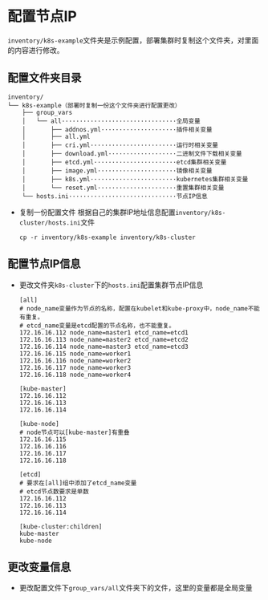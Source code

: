 # 配置节点IP

`inventory/k8s-example`文件夹是示例配置，部署集群时复制这个文件夹，对里面的内容进行修改。  

## 配置文件夹目录

```
inventory/
└── k8s-example（部署时复制一份这个文件夹进行配置更改）
    ├── group_vars
    │   └── all································全局变量
    │       ├── addnos.yml·····················插件相关变量
    │       ├── all.yml
    │       ├── cri.yml························运行时相关变量
    │       ├── download.yml···················二进制文件下载相关变量
    │       ├── etcd.yml·······················etcd集群相关变量
    │       ├── image.yml······················镜像相关变量
    │       ├── k8s.yml························kubernetes集群相关变量
    │       └── reset.yml······················重置集群相关变量
    └── hosts.ini······························节点IP信息
```

- 复制一份配置文件
  根据自己的集群IP地址信息配置`inventory/k8s-cluster/hosts.ini`文件

  ```
  cp -r inventory/k8s-example inventory/k8s-cluster
  ```

## 配置节点IP信息

- 更改文件夹`k8s-cluster`下的`hosts.ini`配置集群节点IP信息

  ```
  [all]
  # node_name变量作为节点的名称，配置在kubelet和kube-proxy中，node_name不能有重复。
  # etcd_name变量是etcd配置的节点名称，也不能重复。
  172.16.16.112 node_name=master1 etcd_name=etcd1
  172.16.16.113 node_name=master2 etcd_name=etcd2
  172.16.16.114 node_name=master3 etcd_name=etcd3
  172.16.16.115 node_name=worker1
  172.16.16.116 node_name=worker2
  172.16.16.117 node_name=worker3
  172.16.16.118 node_name=worker4
  
  [kube-master]
  172.16.16.112
  172.16.16.113
  172.16.16.114
  
  [kube-node]
  # node节点可以[kube-master]有重叠
  172.16.16.115
  172.16.16.116
  172.16.16.117
  172.16.16.118
  
  [etcd]
  # 要求在[all]组中添加了etcd_name变量
  # etcd节点数要求是单数
  172.16.16.112
  172.16.16.113
  172.16.16.114
  
  [kube-cluster:children]
  kube-master
  kube-node
  ```

## 更改变量信息

- 更改配置文件下`group_vars/all`文件夹下的文件，这里的变量都是全局变量
